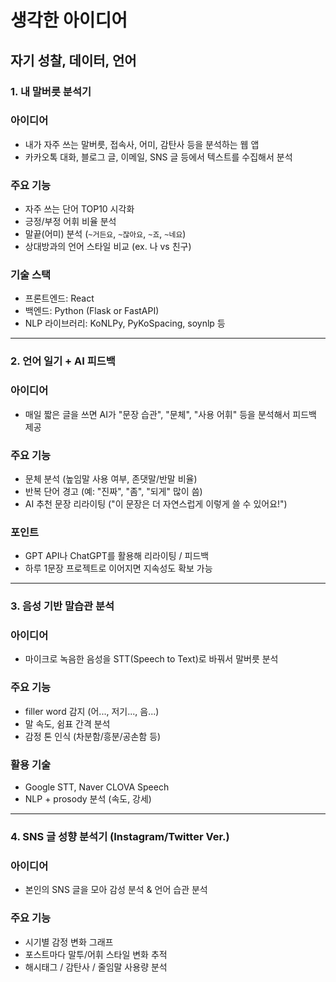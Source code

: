 # 생각한 아이디어
## 자기 성찰, 데이터, 언어

### 1. **내 말버릇 분석기**

### 아이디어

- 내가 자주 쓰는 말버릇, 접속사, 어미, 감탄사 등을 분석하는 웹 앱
- 카카오톡 대화, 블로그 글, 이메일, SNS 글 등에서 텍스트를 수집해서 분석

### 주요 기능

- 자주 쓰는 단어 TOP10 시각화
- 긍정/부정 어휘 비율 분석
- 말끝(어미) 분석 (`~거든요`, `~잖아요`, `~죠`, `~네요`)
- 상대방과의 언어 스타일 비교 (ex. 나 vs 친구)

### 기술 스택

- 프론트엔드: React
- 백엔드: Python (Flask or FastAPI)
- NLP 라이브러리: KoNLPy, PyKoSpacing, soynlp 등

---

### 2. **언어 일기 + AI 피드백**

### 아이디어

- 매일 짧은 글을 쓰면 AI가 "문장 습관", "문체", "사용 어휘" 등을 분석해서 피드백 제공

### 주요 기능

- 문체 분석 (높임말 사용 여부, 존댓말/반말 비율)
- 반복 단어 경고 (예: "진짜", "좀", "되게" 많이 씀)
- AI 추천 문장 리라이팅 ("이 문장은 더 자연스럽게 이렇게 쓸 수 있어요!")

### 포인트

- GPT API나 ChatGPT를 활용해 리라이팅 / 피드백
- 하루 1문장 프로젝트로 이어지면 지속성도 확보 가능

---

### 3. **음성 기반 말습관 분석**

### 아이디어

- 마이크로 녹음한 음성을 STT(Speech to Text)로 바꿔서 말버릇 분석

### 주요 기능

- filler word 감지 (어..., 저기..., 음...)
- 말 속도, 쉼표 간격 분석
- 감정 톤 인식 (차분함/흥분/공손함 등)

### 활용 기술

- Google STT, Naver CLOVA Speech
- NLP + prosody 분석 (속도, 강세)

---

### 4. **SNS 글 성향 분석기 (Instagram/Twitter Ver.)**

### 아이디어

- 본인의 SNS 글을 모아 감성 분석 & 언어 습관 분석

### 주요 기능

- 시기별 감정 변화 그래프
- 포스트마다 말투/어휘 스타일 변화 추적
- 해시태그 / 감탄사 / 줄임말 사용량 분석